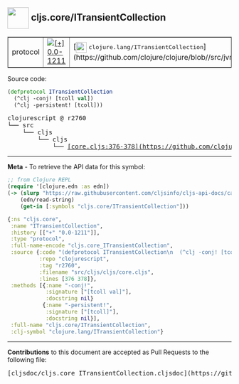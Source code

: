## <img width="48px" valign="middle" src="http://i.imgur.com/Hi20huC.png"> cljs.core/ITransientCollection

 <table border="1">
<tr>

<td>protocol</td>
<td><a href="https://github.com/cljsinfo/cljs-api-docs/tree/0.0-1211"><img valign="middle" alt="[+] 0.0-1211" src="https://img.shields.io/badge/+-0.0--1211-lightgrey.svg"></a> </td>
<td>
[<img height="24px" valign="middle" src="http://i.imgur.com/1GjPKvB.png"> <samp>clojure.lang/ITransientCollection</samp>](https://github.com/clojure/clojure/blob//src/jvm/clojure/lang/ITransientCollection.java)
</td>
</tr>
</table>






Source code:

```clj
(defprotocol ITransientCollection
  (^clj -conj! [tcoll val])
  (^clj -persistent! [tcoll]))
```

 <pre>
clojurescript @ r2760
└── src
    └── cljs
        └── cljs
            └── <ins>[core.cljs:376-378](https://github.com/clojure/clojurescript/blob/r2760/src/cljs/cljs/core.cljs#L376-L378)</ins>
</pre>


---

__Meta__ - To retrieve the API data for this symbol:

```clj
;; from Clojure REPL
(require '[clojure.edn :as edn])
(-> (slurp "https://raw.githubusercontent.com/cljsinfo/cljs-api-docs/catalog/cljs-api.edn")
    (edn/read-string)
    (get-in [:symbols "cljs.core/ITransientCollection"]))
```

```clj
{:ns "cljs.core",
 :name "ITransientCollection",
 :history [["+" "0.0-1211"]],
 :type "protocol",
 :full-name-encode "cljs.core_ITransientCollection",
 :source {:code "(defprotocol ITransientCollection\n  (^clj -conj! [tcoll val])\n  (^clj -persistent! [tcoll]))",
          :repo "clojurescript",
          :tag "r2760",
          :filename "src/cljs/cljs/core.cljs",
          :lines [376 378]},
 :methods [{:name "-conj!",
            :signature ["[tcoll val]"],
            :docstring nil}
           {:name "-persistent!",
            :signature ["[tcoll]"],
            :docstring nil}],
 :full-name "cljs.core/ITransientCollection",
 :clj-symbol "clojure.lang/ITransientCollection"}

```

---

__Contributions__ to this document are accepted as Pull Requests to the following file:

 <pre>
[cljsdoc/cljs.core_ITransientCollection.cljsdoc](https://github.com/cljsinfo/cljs-api-docs/blob/master/cljsdoc/cljs.core_ITransientCollection.cljsdoc)
</pre>

